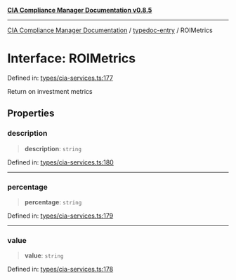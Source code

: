 [**CIA Compliance Manager Documentation v0.8.5**](../../README.md)

***

[CIA Compliance Manager Documentation](../../modules.md) / [typedoc-entry](../README.md) / ROIMetrics

# Interface: ROIMetrics

Defined in: [types/cia-services.ts:177](https://github.com/Hack23/cia-compliance-manager/blob/4f2006283e1cd56feb8daea1f810b2bc8c1b1d1b/src/types/cia-services.ts#L177)

Return on investment metrics

## Properties

### description

> **description**: `string`

Defined in: [types/cia-services.ts:180](https://github.com/Hack23/cia-compliance-manager/blob/4f2006283e1cd56feb8daea1f810b2bc8c1b1d1b/src/types/cia-services.ts#L180)

***

### percentage

> **percentage**: `string`

Defined in: [types/cia-services.ts:179](https://github.com/Hack23/cia-compliance-manager/blob/4f2006283e1cd56feb8daea1f810b2bc8c1b1d1b/src/types/cia-services.ts#L179)

***

### value

> **value**: `string`

Defined in: [types/cia-services.ts:178](https://github.com/Hack23/cia-compliance-manager/blob/4f2006283e1cd56feb8daea1f810b2bc8c1b1d1b/src/types/cia-services.ts#L178)
